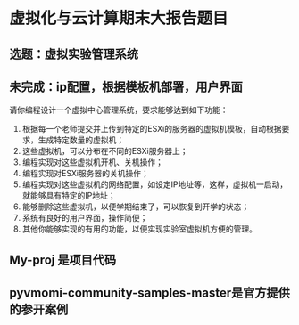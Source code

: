 # 虚拟化与云计算期末大报告题目
## 选题：虚拟实验管理系统

## 未完成：ip配置，根据模板机部署，用户界面

请你编程设计一个虚拟中心管理系统，要求能够达到如下功能：
1.	根据每一个老师提交并上传到特定的ESXi的服务器的虚拟机模板，自动根据要求，生成特定数量的虚拟机；
2.	这些虚拟机，可以分布在不同的ESXi服务器上；
3.	编程实现对这些虚拟机开机、关机操作；
4.	编程实现对ESXi服务器的关机操作；
5.	编程实现对这些虚拟机的网络配置，如设定IP地址等，这样，虚拟机一启动，就能够具有特定的IP地址；
6.	能够删除这些虚拟机，以便学期结束了，可以恢复到开学的状态；
7.	系统有良好的用户界面，操作简便；
8.	其他你能够实现的有用的功能，以便实现实验室虚拟机方便的管理。

## My-proj 是项目代码
## pyvmomi-community-samples-master是官方提供的参开案例